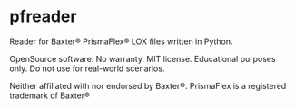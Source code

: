 # pfreader
Reader for Baxter® PrismaFlex® LOX files written in Python.

OpenSource software. No warranty. MIT license. Educational purposes only. Do not use for real-world scenarios.

Neither affiliated with nor endorsed by Baxter®. PrismaFlex is a registered trademark of Baxter®
